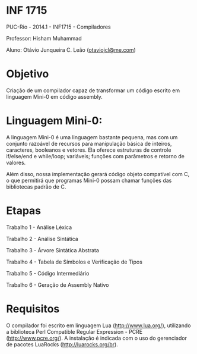 INF 1715
=======

PUC-Rio - 2014.1 - INF1715 - Compiladores

Professor: Hisham Muhammad

Aluno: Otávio Junqueira C. Leão (otaviojcl@me.com)

Objetivo
=======
Criação de um compilador capaz de transformar um código escrito em linguagem Mini-0 em código assembly.

Linguagem Mini-0:
=======

A linguagem Mini-0 é uma linguagem bastante pequena, mas com um conjunto razoável de recursos para manipulação básica de inteiros, caracteres, booleanos e vetores. Ela oferece estruturas de controle if/else/end e while/loop; variáveis; funções com parâmetros e retorno de valores.

Além disso, nossa implementação gerará código objeto compatível com C, o que permitirá que programas Mini-0 possam chamar funções das bibliotecas padrão de C.

Etapas
=======

Trabalho 1 - Análise Léxica

Trabalho 2 - Análise Sintática

Trabalho 3 - Árvore Sintática Abstrata

Trabalho 4 - Tabela de Símbolos e Verificação de Tipos

Trabalho 5 - Código Intermediário

Trabalho 6 - Geração de Assembly Nativo

Requisitos
=======

O compilador foi escrito em linguagem Lua (http://www.lua.org/), utilizando a biblioteca Perl Compatible Regular Expression - PCRE (http://www.pcre.org/). A instalação é indicada com o uso do gerenciador de pacotes LuaRocks (http://luarocks.org/br).
